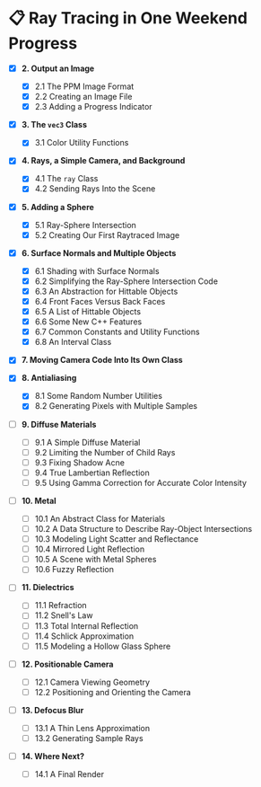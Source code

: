 # 📋 Ray Tracing in One Weekend Progress

- [x] **2. Output an Image**
  - [x] 2.1 The PPM Image Format
  - [x] 2.2 Creating an Image File
  - [x] 2.3 Adding a Progress Indicator

- [x] **3. The `vec3` Class**
  - [x] 3.1 Color Utility Functions

- [x] **4. Rays, a Simple Camera, and Background**
  - [x] 4.1 The `ray` Class
  - [x] 4.2 Sending Rays Into the Scene

- [x] **5. Adding a Sphere**
  - [x] 5.1 Ray-Sphere Intersection
  - [x] 5.2 Creating Our First Raytraced Image

- [x] **6. Surface Normals and Multiple Objects**
  - [x] 6.1 Shading with Surface Normals
  - [x] 6.2 Simplifying the Ray-Sphere Intersection Code
  - [x] 6.3 An Abstraction for Hittable Objects
  - [x] 6.4 Front Faces Versus Back Faces
  - [x] 6.5 A List of Hittable Objects
  - [x] 6.6 Some New C++ Features
  - [x] 6.7 Common Constants and Utility Functions
  - [x] 6.8 An Interval Class

- [x] **7. Moving Camera Code Into Its Own Class**

- [x] **8. Antialiasing**
  - [x] 8.1 Some Random Number Utilities
  - [x] 8.2 Generating Pixels with Multiple Samples

- [ ] **9. Diffuse Materials**
  - [ ] 9.1 A Simple Diffuse Material
  - [ ] 9.2 Limiting the Number of Child Rays
  - [ ] 9.3 Fixing Shadow Acne
  - [ ] 9.4 True Lambertian Reflection
  - [ ] 9.5 Using Gamma Correction for Accurate Color Intensity

- [ ] **10. Metal**
  - [ ] 10.1 An Abstract Class for Materials
  - [ ] 10.2 A Data Structure to Describe Ray-Object Intersections
  - [ ] 10.3 Modeling Light Scatter and Reflectance
  - [ ] 10.4 Mirrored Light Reflection
  - [ ] 10.5 A Scene with Metal Spheres
  - [ ] 10.6 Fuzzy Reflection

- [ ] **11. Dielectrics**
  - [ ] 11.1 Refraction
  - [ ] 11.2 Snell's Law
  - [ ] 11.3 Total Internal Reflection
  - [ ] 11.4 Schlick Approximation
  - [ ] 11.5 Modeling a Hollow Glass Sphere

- [ ] **12. Positionable Camera**
  - [ ] 12.1 Camera Viewing Geometry
  - [ ] 12.2 Positioning and Orienting the Camera

- [ ] **13. Defocus Blur**
  - [ ] 13.1 A Thin Lens Approximation
  - [ ] 13.2 Generating Sample Rays

- [ ] **14. Where Next?**
  - [ ] 14.1 A Final Render
